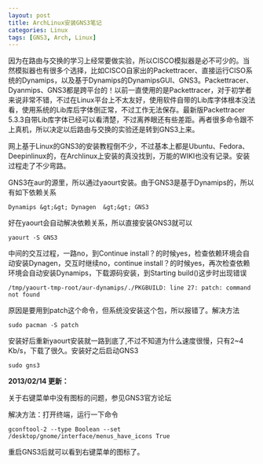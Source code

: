 ```yaml
---
layout: post
title: ArchLinux安装GNS3笔记
categories: Linux
tags: [GNS3, Arch, Linux]
---
```


因为在路由与交换的学习上经常要做实验，所以CISCO模拟器是必不可少的。当然模拟器也有很多个选择，比如CISCO自家出的Packettracer、直接运行CISO系统的Dynamips，以及基于Dynamips的DynamipsGUI、GNS3。Packettracer、Dyanmips、GNS3都是跨平台的！以前一直使用的是Packettracer，对于初学者来说非常不错，不过在Linux平台上不太友好，使用软件自带的Lib库字体根本没法看，使用系统的Lib库后字体倒正常，不过工作无法保存。最新版Packettracer 5.3.3自带Lib库字体已经可以看清楚，不过离养眼还有些差距。再者很多命令跟不上真机，所以决定以后路由与交换的实验还是转到GNS3上来。

网上基于Linux的GNS3的安装教程倒不少，不过基本上都是Ubuntu、Fedora、Deepinlinux的，在Archlinux上安装的真没找到，万能的WIKI也没有记录。安装过程走了不少弯路。

GNS3在aur的源里，所以通过yaourt安装。由于GNS3是基于Dynamips的，所以有如下依赖关系

    Dynamips &gt;&gt; Dynagen  &gt;&gt; GNS3

好在yaourt会自动解决依赖关系，所以直接安装GNS3就可以

    yaourt -S GNS3

中间的交互过程，一路no，到Continue install？的时候yes，检查依赖环境会自动安装Dynagen，交互时继续no，continue install？的时候yes，再次检查依赖环境会自动安装Dynamips，下载源码安装，到Starting build()这步时出现错误

    /tmp/yaourt-tmp-root/aur-dynamips/./PKGBUILD: line 27: patch: command not found

原因是要用到patch这个命令，但系统没安装这个包，所以报错了。解决方法

    sudo pacman -S patch

安装好后重新yaourt安装就一路到底了,不过不知道为什么速度很慢，只有2~4 Kb/s，下载了很久。安装好之后启动GNS3

    sudo gns3

**2013/02/14 更新：**

关于右键菜单中没有图标的问题，参见GNS3官方论坛 

解决方法：打开终端，运行一下命令

    gconftool-2 --type Boolean --set /desktop/gnome/interface/menus_have_icons True

重启GNS3后就可以看到右键菜单的图标了。

